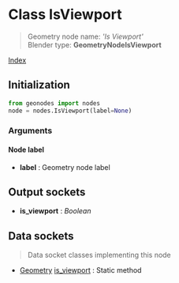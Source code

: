 
# Class IsViewport

> Geometry node name: _'Is Viewport'_<br>Blender type:  **GeometryNodeIsViewport**


[Index](/docs/index.md)

## Initialization


```python
from geonodes import nodes
node = nodes.IsViewport(label=None)
```


### Arguments


#### Node label



- **label** : Geometry node label



## Output sockets



- **is_viewport** : _Boolean_



## Data sockets

> Data socket classes implementing this node




- [Geometry](../sockets/Geometry.md) [is_viewport](../sockets/Geometry.md#is_viewport) : Static method



